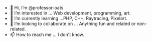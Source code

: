 - 👋 Hi, I’m @professor-oats
- 👀 I’m interested in ... Web development, programming, art.
- 🌱 I’m currently learning ...PHP, C++, Raytracing, Pixelart.
- 💞️ I’m looking to collaborate on ... Anything fun and related or non-related.
- 📫 How to reach me ... I don't know.

<!---
professor-oats/professor-oats is a ✨ special ✨ repository because its `README.md` (this file) appears on your GitHub profile.
You can click the Preview link to take a look at your changes.
--->

